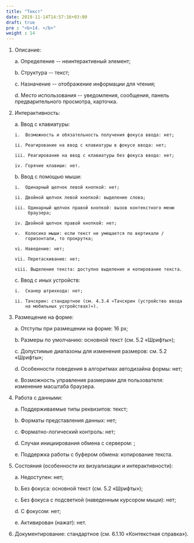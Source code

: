 ```yaml
---
title: "Текст"
date: 2019-11-14T14:57:16+03:00
draft: true
pre : "<b>14. </b>"
weight : 14
---
```


1.  Описание:

    a.  Определение -- неинтерактивный элемент;

    b.  Структура -- текст;

    c.  Назначение -- отображение информации для чтения;

    d.  Место использования -- уведомления, сообщения, панель
        предварительного просмотра, карточка.

2.  Интерактивность:

    a.  Ввод с клавиатуры:

        i.  Возможность и обязательность получения фокуса ввода: нет;

        ii. Реагирование на ввод с клавиатуры в фокусе ввода: нет;

        iii. Реагирование на ввод с клавиатуры без фокуса ввода: нет;

        iv. Горячие клавиши: нет.

    b.  Ввод с помощью мыши:

        i.  Одинарный щелчок левой кнопкой: нет;

        ii. Двойной щелчок левой кнопкой: выделение слова;

        iii. Одинарный щелчок правой кнопкой: вызов контекстного меню
             браузера;

        iv. Двойной щелчок правой кнопкой: нет;

        v.  Колесико мыши: если текст не умещается по вертикали /
            горизонтали, то прокрутка;

        vi. Наведение: нет;

        vii. Перетаскивание: нет;

        viii. Выделение текста: доступно выделение и копирование текста.

    c.  Ввод с иных устройств:

        i.  Сканер штрихкода: нет;

        ii. Тачскрин: стандартное (см. 4.3.4 «Тачскрин (устройство ввода
            на мобильных устройствах)»).

3.  Размещение на форме:

    a.  Отступы при размещении на форме: 16 px;

    b.  Размеры по умолчанию: основной текст (см. 5.2 «Шрифты»);

    c.  Допустимые диапазоны для изменения размеров: см. 5.2 «Шрифты»;

    d.  Особенности поведения в алгоритмах автодизайна формы: нет;

    e.  Возможность управления размерами для пользователя: изменение
        масштаба браузера.

4.  Работа с данными:

    a.  Поддерживаемые типы реквизитов: текст;

    b.  Форматы представления данных: нет;

    c.  Форматно-логический контроль: нет;

    d.  Случаи инициирования обмена с сервером: ;

    e.  Поддержка работы с буфером обмена: копирование текста.

5.  Состояния (особенности их визуализации и интерактивности):

    a.  Недоступен: нет;

    b.  Без фокуса: основной текст (см. 5.2 «Шрифты»);

    c.  Без фокуса с подсветкой (наведенным курсором мыши): нет;

    d.  С фокусом: нет;

    e.  Активирован (нажат): нет.

6.  Документирование: стандартное (см. 6.1.10 «Контекстная справка»).